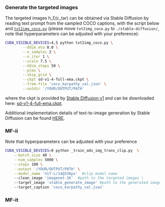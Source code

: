 ### Generate the targeted images
The targeted images h_ξ(c_tar) can be obtained via Stable Diffusion by reading text prompt from the sampled COCO captions, with the script below and [`txt2img_coco.py`](https://drive.google.com/file/d/1hTHxlgdx97_uEL3g9AmVx-qGNgssJeIy/view?usp=sharing) (please move `txt2img_coco.py` to ```./stable-diffusion/```, note that hyperparameters can be adjusted with your preference):
<!-- $\boldsymbol{h}_\xi(\boldsymbol{c}_\text{tar})$ -->

```bash
CUDA_VISIBLE_DEVICES=4,5 python txt2img_coco.py \
        --ddim_eta 0.0 \
        --n_samples 2 \
        --n_iter 1 \
        --scale 7.5 \
        --ddim_steps 50 \
        --plms \
        --skip_grid \
        --ckpt sd-v1-4-full-ema.ckpt \
        --from-file 'coco_karpathy_val.json' \
        --outdir '/YOUR/OUTPUT/PATH'
```
where the ckpt is provided by [Stable Diffusion v1](https://github.com/CompVis/stable-diffusion#weights:~:text=The%20weights%20are%20available%20via) and can be downloaded here: [sd-v1-4-full-ema.ckpt](https://huggingface.co/CompVis/stable-diffusion-v-1-4-original/resolve/main/sd-v1-4-full-ema.ckpt).

Additional implementation details of text-to-image generation by Stable Diffusion can be found [HERE](https://github.com/CompVis/stable-diffusion#:~:text=active%20community%20development.-,Reference%20Sampling%20Script,-We%20provide%20a).

### MF-ii
Note that hyperparameters can be adjusted with your preference
```bash
CUDA_VISIBLE_DEVICES=0 python _train_adv_img_trans_clip.py  \
    --batch_size 40 \
    --num_samples 5000 \
    --steps 100 \
    --output '/YOUR/OUTPUT/PATH' \
    --model_name 'ViT-L/14@336px'  #clip model name
    --clean_image 'imagenet-1K'  #path to the targeted images \
    --target_image 'stable_generate_image' #path to the generated images by stable difussion \
    --target_caption 'coco_karpathy_val.json'
```

### MF-it
```bash
```